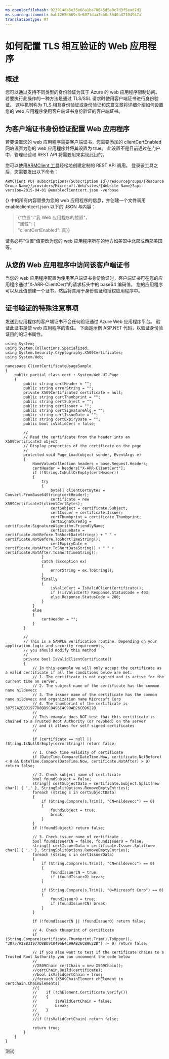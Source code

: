 ```yaml
---
ms.openlocfilehash: 923914da5e35e68a1ba70645d5a8c7d3f5ead7d1
ms.sourcegitcommit: bab1265d669c3e6871daa7cb8a5640a47104947a
translationtype: MT
---
```

<properties 
    pageTitle="如何配置 TLS 相互验证的 Web 应用程序" 
    description="了解如何配置您的 web 应用程序要使用 TLS 客户端证书身份验证。" 
    services="app-service\web" 
    documentationCenter="" 
    authors="naziml" 
    manager="wpickett" 
    editor=""/>

<tags 
    ms.service="app-service-web" 
    ms.workload="web" 
    ms.tgt_pltfrm="na" 
    ms.devlang="na" 
    ms.topic="article" 
    ms.date="06/24/2015" 
    ms.author="naziml"/>    

# 如何配置 TLS 相互验证的 Web 应用程序

## 概述 ##
您可以通过支持不同类型的身份验证为其于 Azure 的 web 应用程序限制访问。 若要执行此操作的一种方法是通过 TLS/SSL 请求时使用客户端证书进行身份验证。 这种机制称为 TLS 相互身份验证或身份验证和这篇文章将详细介绍如何设置您的 web 应用程序使用客户端证书身份验证的客户端证书。

## 为客户端证书身份验证配置 Web 应用程序 ##
若要设置您的 web 应用程序需要客户端证书，您需要添加的 clientCertEnabled 网站设置为您的 web 应用程序并将其设置为 true。 此设置不是目前通过在门户中，管理经验和 REST API 将需要用来实现此目的。

您可以使用[ARMClient 工具](https://github.com/projectkudu/ARMClient)轻松地创建定制的 REST API 调用。 登录该工具之后，您需要发出以下命令︰

    ARMClient PUT subscriptions/{Subscription Id}/resourcegroups/{Resource Group Name}/providers/Microsoft.Web/sites/{Website Name}?api-version=2015-04-01 @enableclientcert.json -verbose
    
{} 中的所有内容替换为您的 web 应用程序的信息，并创建一个文件调用 enableclientcert.json 以下的 JSON 与内容︰

> {"位置":"我 Web 应用程序的位置"，   
>   "属性": {  
>     "clientCertEnabled": 真}}  


请务必将"位置"值更改为您的 web 应用程序所在的地方如美国中北部或西部美国等。


## 从您的 Web 应用程序中访问该客户端证书 ##
当您的 web 应用程序配置为使用客户端证书身份验证时，客户端证书可在您的应用程序通过"X-ARR-ClientCert"的请求标头中的 base64 编码值。 您的应用程序可以从此值创建一个证书，然后将其用于身份验证和授权应用程序中。

## 证书验证的特殊注意事项 ##
发送到应用程序的客户端证书不会任何验证通过 Azure Web 应用程序平台。 验证此证书是使 web 应用程序的责任。 下面是示例 ASP.NET 代码，以验证身份验证目的的证书属性。

    using System;
    using System.Collections.Specialized;
    using System.Security.Cryptography.X509Certificates;
    using System.Web;

    namespace ClientCertificateUsageSample
    {
        public partial class cert : System.Web.UI.Page
        {
            public string certHeader = "";
            public string errorString = "";
            private X509Certificate2 certificate = null;
            public string certThumbprint = "";
            public string certSubject = "";
            public string certIssuer = "";
            public string certSignatureAlg = "";
            public string certIssueDate = "";
            public string certExpiryDate = "";
            public bool isValidCert = false;

            //
            // Read the certificate from the header into an X509Certificate2 object
            // Display properties of the certificate on the page
            //
            protected void Page_Load(object sender, EventArgs e)
            {
                NameValueCollection headers = base.Request.Headers;
                certHeader = headers["X-ARR-ClientCert"];
                if (!String.IsNullOrEmpty(certHeader))
                {
                    try
                    {
                        byte[] clientCertBytes = Convert.FromBase64String(certHeader);
                        certificate = new X509Certificate2(clientCertBytes);
                        certSubject = certificate.Subject;
                        certIssuer = certificate.Issuer;
                        certThumbprint = certificate.Thumbprint;
                        certSignatureAlg = certificate.SignatureAlgorithm.FriendlyName;
                        certIssueDate = certificate.NotBefore.ToShortDateString() + " " + certificate.NotBefore.ToShortTimeString();
                        certExpiryDate = certificate.NotAfter.ToShortDateString() + " " + certificate.NotAfter.ToShortTimeString();
                    }
                    catch (Exception ex)
                    {
                        errorString = ex.ToString();
                    }
                    finally 
                    {
                        isValidCert = IsValidClientCertificate();
                        if (!isValidCert) Response.StatusCode = 403;
                        else Response.StatusCode = 200;
                    }
                }
                else
                {
                    certHeader = "";
                }
            }

            //
            // This is a SAMPLE verification routine. Depending on your application logic and security requirements, 
            // you should modify this method
            //
            private bool IsValidClientCertificate()
            {
                // In this example we will only accept the certificate as a valid certificate if all the conditions below are met:
                // 1. The certificate is not expired and is active for the current time on server.
                // 2. The subject name of the certificate has the common name nildevecc
                // 3. The issuer name of the certificate has the common name nildevecc and organization name Microsoft Corp
                // 4. The thumbprint of the certificate is 30757A2E831977D8BD9C8496E4C99AB26CB9622B
                //
                // This example does NOT test that this certificate is chained to a Trusted Root Authority (or revoked) on the server 
                // and it allows for self signed certificates
                //

                if (certificate == null || !String.IsNullOrEmpty(errorString)) return false;
                
                // 1. Check time validity of certificate
                if (DateTime.Compare(DateTime.Now, certificate.NotBefore) < 0 && DateTime.Compare(DateTime.Now, certificate.NotAfter) > 0) return false;
                
                // 2. Check subject name of certificate
                bool foundSubject = false;
                string[] certSubjectData = certificate.Subject.Split(new char[] { ',' }, StringSplitOptions.RemoveEmptyEntries);
                foreach (string s in certSubjectData)
                {
                    if (String.Compare(s.Trim(), "CN=nildevecc") == 0)
                    {
                        foundSubject = true;
                        break;
                    }
                }
                if (!foundSubject) return false;

                // 3. Check issuer name of certificate
                bool foundIssuerCN = false, foundIssuerO = false;
                string[] certIssuerData = certificate.Issuer.Split(new char[] { ',' }, StringSplitOptions.RemoveEmptyEntries);
                foreach (string s in certIssuerData)
                {
                    if (String.Compare(s.Trim(), "CN=nildevecc") == 0)
                    {
                        foundIssuerCN = true;
                        if (foundIssuerO) break;
                    }

                    if (String.Compare(s.Trim(), "O=Microsoft Corp") == 0)
                    {
                        foundIssuerO = true;
                        if (foundIssuerCN) break;
                    }
                }

                if (!foundIssuerCN || !foundIssuerO) return false;

                // 4. Check thumprint of certificate
                if (String.Compare(certificate.Thumbprint.Trim().ToUpper(), "30757A2E831977D8BD9C8496E4C99AB26CB9622B") != 0) return false;

                // If you also want to test if the certificate chains to a Trusted Root Authority you can uncomment the code below
                //
                //X509Chain certChain = new X509Chain();
                //certChain.Build(certificate);
                //bool isValidCertChain = true;
                //foreach (X509ChainElement chElement in certChain.ChainElements)
                //{
                //    if (!chElement.Certificate.Verify())
                //    {
                //        isValidCertChain = false;
                //        break;
                //    }
                //}
                //if (!isValidCertChain) return false;

                return true;
            }
        }
    }
测试
